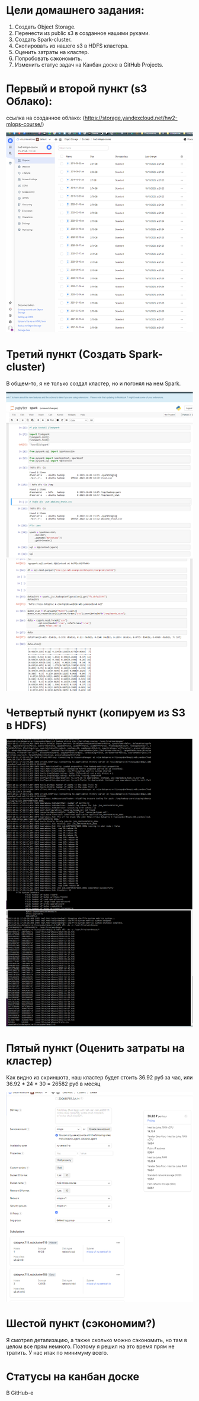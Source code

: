 # Цели домашнего задания:
1. Создать Object Storage.
2. Перенести из public s3 в созданное нашими руками.
3. Создать Spark-cluster.
4. Скопировать из нашего s3 в HDFS кластера. 
5. Оценить затраты на кластер.
6. Попробовать сэкономить. 
7. Изменить статус задач на Канбан доске в GitHub Projects. 

# Первый и второй пункт (s3 Облако):
ссылка на созданное облако: (https://storage.yandexcloud.net/hw2-mlops-course/)

![Alt text](yandex_cloud_files.png)

# Третий пункт (Создать Spark-cluster)
В общем-то, я не только создал кластер, но и погонял на нем Spark. 

![Alt text](cluster_2.png)
![Alt text](cluster_1.png)

# Четвертый пункт (копируем из S3 в HDFS)

![Alt text](cluster_files_1.png)
![Alt text](cluster_files_2.png)

# Пятый пункт (Оценить затраты на кластер)

Как видно из скриншота, наш кластер будет стоить 36.92 руб за час, или 36.92 * 24 * 30 = 26582 руб в месяц

![Alt text](cluster_price.png)

# Шестой пункт (сэкономим?)

Я смотрел детализацию, а также сколько можно сэкономить, но там в целом все прям немного.
Поэтому я решил на это время прям не тратить. У нас итак по минимуму всего. 

# Статусы на канбан доске

В GitHub-e



